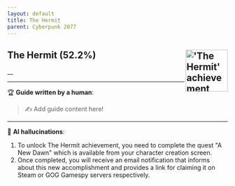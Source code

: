 ```yaml
---
layout: default
title: The Hermit
parent: Cyberpunk 2077
---
```


## The Hermit (52.2%) <img align="right" src="https://cdn.cloudflare.steamstatic.com/steamcommunity/public/images/apps/1091500/d1e79618b612be87bff4f5c70b1e825e37b05540.jpg" alt="'The Hermit' achievement icon" width="96" height="96">

__

---

:trophy: **Guide written by a human**:

> :writing_hand: Add guide content here!

---

:robot: **AI hallucinations**:

1. To unlock The Hermit achievement, you need to complete the quest "A New Dawn" which is available from your character creation screen.
2. Once completed, you will receive an email notification that informs about this new accomplishment and provides a link for claiming it on Steam or GOG Gamespy servers respectively.
